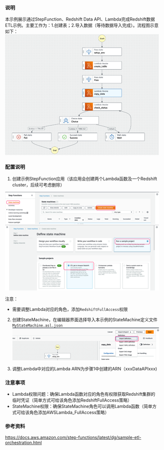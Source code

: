### 说明

本示例展示通过StepFunction、Redshift Data API、Lambda完成Redshift数据ETL示例。主要工作为：1.创建表；2.导入数据（等待数据导入完成）。流程图示意如下：
![](./imgs/2023-06-16-17-32-51.png)

### 配置说明

1. 创建示例StepFunction应用（该应用会创建两个Lambda函数及一个Redshift cluster，后续可考虑删除）

![](./imgs/2023-06-16-17-38-58.png)
![](./imgs/2023-06-16-17-39-55.png)

注意：
* 需要调整Lambda对应的角色，添加`RedshiftFullAccess`权限

2. 创建StateMachine，在编辑器界面选择导入本示例的StateMachine定义文件`MyStateMachine.asl.json`
![](./imgs/2023-06-16-17-45-12.png)

3. 调整Lambda中对应的Lambda ARN为步骤1中创建的ARN（xxxDataAPIxxx)


### 注意事项

* Lambda权限问题：确保Lambda函数对应的角色有权限获取Redshift集群的临时凭证（简单方式可给该角色添加RedshiftFullAccess策略）
* StateMachine权限：确保StateMachine角色可以调用Lambda函数（简单方式可给该角色添加AWSLambda_FullAccess策略）
### 参考资料
https://docs.aws.amazon.com/step-functions/latest/dg/sample-etl-orchestration.html